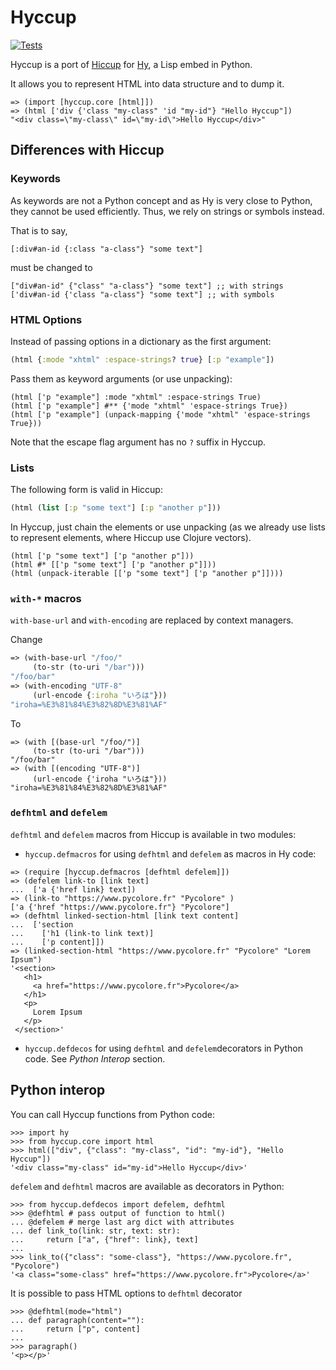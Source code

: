 # Hyccup

[![Tests](https://github.com/Arkelis/hyccup/actions/workflows/test.yml/badge.svg)](https://github.com/Arkelis/hyccup/actions/workflows/test.yml)

Hyccup is a port of [Hiccup](https://github.com/weavejester/hiccup)
for [Hy](https://github.com/hylang/hy), a Lisp embed in Python.

It allows you to represent HTML into data structure and to dump it.

```hy
=> (import [hyccup.core [html]])
=> (html ['div {'class "my-class" 'id "my-id"} "Hello Hyccup"])
"<div class=\"my-class\" id=\"my-id\">Hello Hyccup</div>"
```

## Differences with Hiccup

### Keywords

As keywords are not a Python concept and as Hy is very close to Python, they
cannot be used efficiently. Thus, we rely on strings or symbols instead.

That is to say, 

```hy
[:div#an-id {:class "a-class"} "some text"]
```
must be changed to

```hy
["div#an-id" {"class" "a-class"} "some text"] ;; with strings
['div#an-id {'class "a-class"} "some text"] ;; with symbols
```

### HTML Options

Instead of passing options in a dictionary as the first argument:

```clj
(html {:mode "xhtml" :espace-strings? true} [:p "example"])
```

Pass them as keyword arguments (or use unpacking):

```hy
(html ['p "example"] :mode "xhtml" :espace-strings True)
(html ['p "example"] #** {'mode "xhtml" 'espace-strings True})
(html ['p "example"] (unpack-mapping {'mode "xhtml" 'espace-strings True}))
```

Note that the escape flag argument has no `?` suffix in Hyccup.

### Lists

The following form is valid in Hiccup:

```clj
(html (list [:p "some text"] [:p "another p"]))
```

In Hyccup, just chain the elements or use unpacking (as we already use lists to
represent elements, where Hiccup use Clojure vectors).

```hy
(html ['p "some text"] ['p "another p"]))
(html #* [['p "some text"] ['p "another p"]]))
(html (unpack-iterable [['p "some text"] ['p "another p"]])))
```

### `with-*` macros 

`with-base-url` and `with-encoding` are replaced by context managers.

Change

```clj
=> (with-base-url "/foo/" 
     (to-str (to-uri "/bar")))
"/foo/bar"
=> (with-encoding "UTF-8" 
     (url-encode {:iroha "いろは"}))
"iroha=%E3%81%84%E3%82%8D%E3%81%AF"
```

To

```hy
=> (with [(base-url "/foo/")]
     (to-str (to-uri "/bar")))
"/foo/bar"
=> (with [(encoding "UTF-8")] 
     (url-encode {'iroha "いろは"}))
"iroha=%E3%81%84%E3%82%8D%E3%81%AF"
```


### `defhtml` and `defelem`


`defhtml` and `defelem` macros from Hiccup is available in two modules:

- `hyccup.defmacros` for using `defhtml` and `defelem` as macros in Hy code:

```hy
=> (require [hyccup.defmacros [defhtml defelem]])
=> (defelem link-to [link text]
...  ['a {'href link} text])
=> (link-to "https://www.pycolore.fr" "Pycolore" )
['a {'href "https://www.pycolore.fr"} "Pycolore"]
=> (defhtml linked-section-html [link text content]
...  ['section 
...    ['h1 (link-to link text)]
...    ['p content]])
=> (linked-section-html "https://www.pycolore.fr" "Pycolore" "Lorem Ipsum")
'<section>
   <h1>
     <a href="https://www.pycolore.fr">Pycolore</a>
   </h1>
   <p>
     Lorem Ipsum
   </p>
 </section>'
```

- `hyccup.defdecos` for using `defhtml` and `defelem`decorators in Python code. See *Python Interop* section.

## Python interop

You can call Hyccup functions from Python code:

```pycon
>>> import hy
>>> from hyccup.core import html
>>> html(["div", {"class": "my-class", "id": "my-id"}, "Hello Hyccup"])
'<div class="my-class" id="my-id">Hello Hyccup</div>'
```

`defelem` and `defhtml` macros are available as decorators in Python:

```pycon
>>> from hyccup.defdecos import defelem, defhtml
>>> @defhtml # pass output of function to html()
... @defelem # merge last arg dict with attributes
... def link_to(link: str, text: str):
...     return ["a", {"href": link}, text]
...
>>> link_to({"class": "some-class"}, "https://www.pycolore.fr", "Pycolore")
'<a class="some-class" href="https://www.pycolore.fr">Pycolore</a>'
```

It is possible to pass HTML options to `defhtml` decorator

```pycon
>>> @defhtml(mode="html")
... def paragraph(content=""):
...     return ["p", content]
...
>>> paragraph()
'<p></p>'
```

<!-- ## Use Hyccup with web frameworks

### Django

### Flask -->

